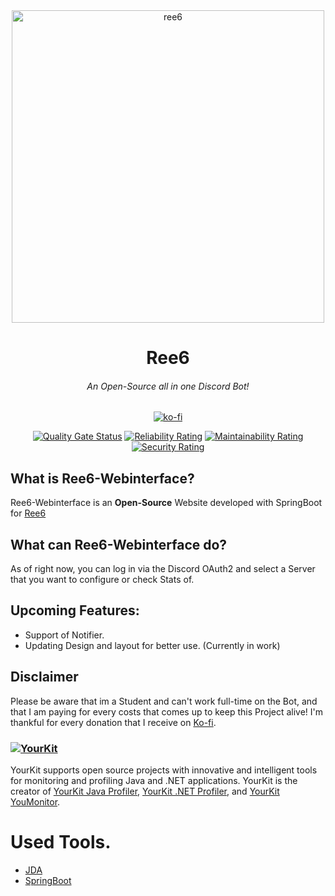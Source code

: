 <div align="center">
<img src="https://ree6.de/img/ree6.png" style="height: 500px;align: center;" alt="ree6"/>

# Ree6
###### An Open-Source all in one Discord Bot! 
  
[![ko-fi](https://ko-fi.com/img/githubbutton_sm.svg)](https://ko-fi.com/T6T4AC652)
  
  [![Quality Gate Status](https://sonarcloud.io/api/project_badges/measure?project=Ree6-Applications_Webinterface&metric=alert_status)](https://sonarcloud.io/summary/new_code?id=Ree6-Applications_Webinterface) [![Reliability Rating](https://sonarcloud.io/api/project_badges/measure?project=Ree6-Applications_Webinterface&metric=reliability_rating)](https://sonarcloud.io/summary/new_code?id=Ree6-Applications_Webinterface) [![Maintainability Rating](https://sonarcloud.io/api/project_badges/measure?project=Ree6-Applications_Webinterface&metric=sqale_rating)](https://sonarcloud.io/summary/new_code?id=Ree6-Applications_Webinterface) [![Security Rating](https://sonarcloud.io/api/project_badges/measure?project=Ree6-Applications_Webinterface&metric=security_rating)](https://sonarcloud.io/summary/new_code?id=Ree6-Applications_Webinterface)
</div>

## What is Ree6-Webinterface?
Ree6-Webinterface is an **Open-Source** Website developed with SpringBoot for [Ree6](https://github.com/Ree6-Applications/Ree6)

## What can Ree6-Webinterface do?
As of right now, you can log in via the Discord OAuth2 and select a Server that you want to configure or check Stats of.

## Upcoming Features:
- Support of Notifier.
- Updating Design and layout for better use. (Currently in work)

## Disclaimer
Please be aware that im a Student and can't work full-time on the Bot, and that I am paying for every costs that comes up to keep this Project alive! I'm thankful for every donation that I receive on [Ko-fi](https://ko-fi.com/presti).

### [![YourKit](https://www.yourkit.com/images/yklogo.png)](https://www.yourkit.com)
YourKit supports open source projects with innovative and intelligent tools
for monitoring and profiling Java and .NET applications.
YourKit is the creator of <a href="https://www.yourkit.com/java/profiler/">YourKit Java Profiler</a>,
<a href="https://www.yourkit.com/.net/profiler/">YourKit .NET Profiler</a>,
and <a href="https://www.yourkit.com/youmonitor/">YourKit YouMonitor</a>.

# Used Tools.
- [JDA](https://github.com/DV8FromTheWorld/JDA)
- [SpringBoot](https://github.com/spring-projects/spring-boot)
